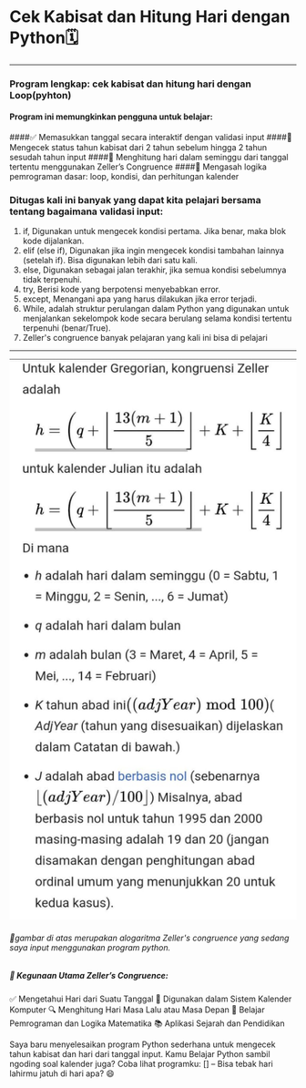 # Cek Kabisat dan Hitung Hari dengan Python🗓️
________________________________________________
### Program lengkap: cek kabisat dan hitung hari dengan Loop(pyhton)
#### Program ini memungkinkan pengguna untuk belajar:
####✅ Memasukkan tanggal secara interaktif dengan validasi input
####🔁 Mengecek status tahun kabisat dari 2 tahun sebelum hingga 2 tahun sesudah tahun input
####📆 Menghitung hari dalam seminggu dari tanggal tertentu menggunakan Zeller’s Congruence
####🧠 Mengasah logika pemrograman dasar: loop, kondisi, dan perhitungan kalender
### Ditugas kali ini banyak yang dapat kita pelajari bersama tentang bagaimana validasi input:
1. if, Digunakan untuk mengecek kondisi pertama. Jika benar, maka blok kode dijalankan.
2. elif (else if), Digunakan jika ingin mengecek kondisi tambahan lainnya (setelah if). Bisa digunakan lebih dari satu kali.
3. else, Digunakan sebagai jalan terakhir, jika semua kondisi sebelumnya tidak terpenuhi.
4. try, Berisi kode yang berpotensi menyebabkan error.
5. except, Menangani apa yang harus dilakukan jika error terjadi.
6. While, adalah struktur perulangan dalam Python yang digunakan untuk menjalankan sekelompok kode secara berulang selama kondisi tertentu terpenuhi (benar/True).
7. Zeller's congruence
banyak pelajaran yang kali ini bisa di pelajari
___________________________________________
![alt](https://github.com/ulanndari/Task_Repository/blob/main/Zeller's%20congruence.jpeg?raw=true)
###### 🔢gambar di atas merupakan alogaritma Zeller's congruence yang sedang saya input menggunakan program python. 
##### 🧠 Kegunaan Utama Zeller’s Congruence:
✅ Mengetahui Hari dari Suatu Tanggal
📅 Digunakan dalam Sistem Kalender Komputer
🔍 Menghitung Hari Masa Lalu atau Masa Depan
🧩 Belajar Pemrograman dan Logika Matematika
📚 Aplikasi Sejarah dan Pendidikan

Saya baru menyelesaikan program Python sederhana untuk mengecek tahun kabisat dan hari dari tanggal input. Kamu Belajar Python sambil ngoding soal kalender juga?
Coba lihat programku: [] – Bisa tebak hari lahirmu jatuh di hari apa? 😄

